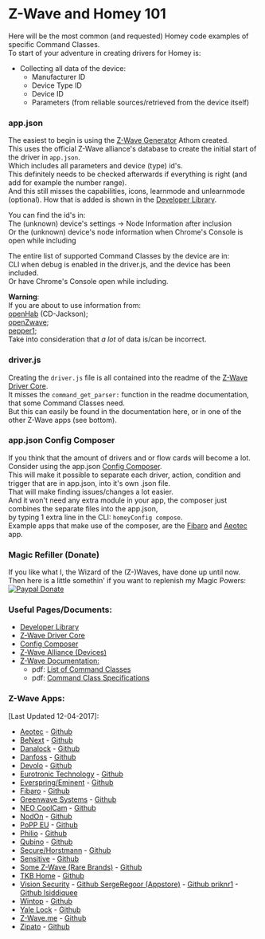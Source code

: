 # Z-Wave and Homey 101
Here will be the most common (and requested) Homey code examples of specific Command Classes.  
To start of your adventure in creating drivers for Homey is:
+ Collecting all data of the device:
  - Manufacturer ID
  - Device Type ID
  - Device ID
  - Parameters (from reliable sources/retrieved from the device itself)  

### app.json
The easiest to begin is using the [Z-Wave Generator](https://developers.athom.com/library/zwave/generator/) Athom created.  
This uses the official Z-Wave alliance's database to create the initial start of the driver in `app.json`.  
Which includes all parameters and device (type) id's.  
This definitely needs to be checked afterwards if everything is right (and add for example the number range).  
And this still misses the capabilities, icons, learnmode and unlearnmode (optional).
How that is added is shown in the [Developer Library](https://developers.athom.com/library/zwave/).  

You can find the id's in:  
The (unknown) device's settings -> Node Information after inclusion  
Or the (unknown) device's node information when Chrome's Console is open while including  

The entire list of supported Command Classes by the device are in:  
CLI when debug is enabled in the driver.js, and the device has been included.  
Or have Chrome's Console open while including.

**Warning**:  
If you are about to use information from:  
[openHab](http://www.cd-jackson.com/index.php/zwave/zwave-device-database/zwave-device-list) (CD-Jackson);  
[openZwave](https://github.com/OpenZWave/open-zwave);  
[pepper1](http://www.pepper1.net/zwavedb/);  
Take into consideration that _a lot_ of data is/can be incorrect.

### driver.js
Creating the `driver.js` file is all contained into the readme of the [Z-Wave Driver Core](https://github.com/athombv/node-homey-zwavedriver).  
It misses the `command_get_parser:` function in the readme documentation, that some Command Classes need.  
But this can easily be found in the documentation here, or in one of the other Z-Wave apps (see bottom).  

### app.json Config Composer
If you think that the amount of drivers and or flow cards will become a lot.  
Consider using the app.json [Config Composer](https://www.npmjs.com/package/node-homey-config-composer).  
This will make it possible to separate each driver, action, condition and trigger that are in app.json, into it's own .json file.  
That will make finding issues/changes a lot easier.  
And it won't need any extra module in your app, the composer just combines the separate files into the app.json,  
by typing 1 extra line in the CLI: `homeyConfig compose`.  
Example apps that make use of the composer, are the [Fibaro](https://apps.athom.com/app/com.fibaro) and [Aeotec](https://apps.athom.com/app/com.aeotec) app.

### Magic Refiller (Donate)
If you like what I, the Wizard of the (Z-)Waves, have done up until now.  
Then here is a little somethin' if you want to replenish my Magic Powers:  
[![Paypal Donate](https://www.paypalobjects.com/en_US/i/btn/btn_donate_LG.gif)](https://www.paypal.com/cgi-bin/webscr?cmd=_s-xclick&hosted_button_id=CH7AVGUY9KEQJ)

### Useful Pages/Documents:
- [Developer Library](https://developers.athom.com/library/zwave/)
- [Z-Wave Driver Core](https://github.com/athombv/node-homey-zwavedriver)
- [Config Composer](https://www.npmjs.com/package/node-homey-config-composer)
- [Z-Wave Alliance (Devices)](http://products.z-wavealliance.org/products)
- [Z-Wave Documentation:](http://zwavepublic.com/specifications)
  - pdf: [List of Command Classes](http://zwavepublic.com/sites/default/files/command_class_specs_2017A/sds13548-1_list_of_defined_z-wave_command_classes.pdf)
  - pdf: [Command Class Specifications](http://zwavepublic.com/sites/default/files/command_class_specs_2017A/sds13781-1_z-wave_application_command_class_specification.pdf)

### Z-Wave Apps:
[Last Updated 12-04-2017]:
- [Aeotec](https://apps.athom.com/app/com.aeotec) - [Github](https://github.com/athombv/com.aeotec)
- [BeNext](https://apps.athom.com/app/eu.benext) - [Github](https://github.com/Inversion-NL/eu.benext)
- [Danalock](https://apps.athom.com/app/com.danalock) - [Github](https://github.com/athombv/com.danalock)
- [Danfoss](https://apps.athom.com/app/com.danfoss) - [Github](https://github.com/athombv/com.danfoss)
- [Devolo](https://apps.athom.com/app/com.devolo) - [Github](https://github.com/bramoosterhuis/com.devolo.git)
- [Eurotronic Technology](https://apps.athom.com/app/org.eurotronic) - [Github](https://github.com/caseda/org.eurotronic)
- [Everspring/Eminent](https://apps.athom.com/app/com.everspring) - [Github](https://github.com/ralfvd/com.everspring)
- [Fibaro](https://apps.athom.com/app/com.fibaro) - [Github](https://github.com/athombv/com.fibaro)
- [Greenwave Systems](https://apps.athom.com/app/com.greenwavesystems) - [Github](https://github.com/athombv/com.greenwavesystems)
- [NEO CoolCam](https://apps.athom.com/app/com.neo) - [Github](https://github.com/mruiter/com.neo)
- [NodOn](https://apps.athom.com/app/com.nodon) - [Github](https://github.com/caseda/com.nodon)
- [PoPP EU](https://apps.athom.com/app/com.popp) - [Github](https://github.com/mruiter/com.popp)
- [Philio](https://apps.athom.com/app/com.philio) - [Github](https://github.com/Inversion-NL/com.philio)
- [Qubino](https://apps.athom.com/app/com.qubino) - [Github](https://github.com/athombv/com.qubino)
- [Secure/Horstmann](https://apps.athom.com/app/com.horstmann) - [Github](https://github.com/priknr1/com.horstmann)
- [Sensitive](https://apps.athom.com/app/com.sensative) - [Github](https://github.com/Thorarin/com.sensative)
- [Some Z-Wave (Rare Brands)](https://apps.athom.com/app/com.jilles.zwave) - [Github](https://github.com/nattlip/com.jilles.zwave)
- [TKB Home](https://apps.athom.com/app/com.tkbhome) - [Github](https://github.com/caseda/com.tkbhome)
- [Vision Security](https://apps.athom.com/app/com.visionsecurity) - [Github SergeRegoor (Appstore)](https://github.com/SergeRegoor/com.visionsecurity) - [Github priknr1](https://github.com/priknr1/com.visionsecurity) - [Github lsiddiquee](https://github.com/lsiddiquee/com.visionsecurity)
- [Wintop](https://apps.athom.com/app/com.wintop) - [Github](https://github.com/clandmeter/com.wintop)
- [Yale Lock](https://apps.athom.com/app/com.yalelock) - [Github](https://github.com/timeggleston/com.yalelock)
- [Z-Wave.me](https://apps.athom.com/app/me.zwave) - [Github](https://github.com/IcarusProject/me.zwave)
- [Zipato](https://apps.athom.com/app/nl.aartse.zipato) - [Github](https://github.com/aartse/athom.zipato)
